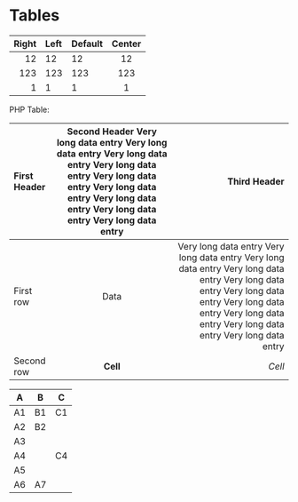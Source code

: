 Tables
======


| Right | Left | Default | Center |
|------:|:-----|---------|:------:|
|   12  |  12  |    12   |    12  |
|  123  |  123 |   123   |   123  |
|    1  |    1 |     1   |     1  |

PHP Table:

| First Header | Second Header Very long data entry Very long data entry Very long data entry Very long data entry Very long data entry Very long data entry Very long data entry Very long data entry Very long data entry |         Third Header |
| :----------- | :----: | -------------------: |
| First row    |      Data     | Very long data entry Very long data entry Very long data entry Very long data entry Very long data entry Very long data entry Very long data entry Very long data entry Very long data entry Very long data entry |
| Second row   |    **Cell**   |               *Cell* |

| A  | B  | C  |
|----|----|----|
| A1 | B1 | C1 |
| A2 | B2     ||
| A3         |||
| A4     || C4 |
| A5 |
| A6 | A7 |